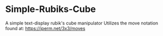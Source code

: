 # Simple-Rubiks-Cube
A simple text-display rubik's cube manipulator
Utilizes the move notation found at: https://jperm.net/3x3/moves
